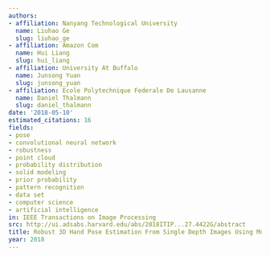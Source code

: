 ```yaml
---
authors:
- affiliation: Nanyang Technological University
  name: Liuhao Ge
  slug: liuhao_ge
- affiliation: Amazon Com
  name: Hui Liang
  slug: hui_liang
- affiliation: University At Buffalo
  name: Junsong Yuan
  slug: junsong_yuan
- affiliation: Ecole Polytechnique Federale De Lausanne
  name: Daniel Thalmann
  slug: daniel_thalmann
date: '2018-05-10'
estimated_citations: 16
fields:
- pose
- convolutional neural network
- robustness
- point cloud
- probability distribution
- solid modeling
- prior probability
- pattern recognition
- data set
- computer science
- artificial intelligence
in: IEEE Transactions on Image Processing
src: http://ui.adsabs.harvard.edu/abs/2018ITIP...27.4422G/abstract
title: Robust 3D Hand Pose Estimation From Single Depth Images Using Multi-View CNNs
year: 2018
---
```

